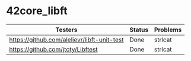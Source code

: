 # 42core_libft

| Testers                                   | Status | Problems |
|-------------------------------------------|--------|----------|
|https://github.com/alelievr/libft-unit-test| Done   | strlcat  |
|https://github.com/jtoty/Libftest          | Done   | strlcat  |
